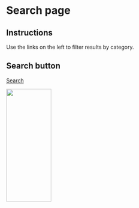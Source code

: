 # Search page

## Instructions
Use the links on the left to filter results by category.

## Search button
[Search](https://roopa-pai.github.io/queerstuff/api/events)

<img align="left" src="https://roopa-pai.github.io/queerstuff/imgs/search_filters.png" style="height: 300px; width:120px;"/>